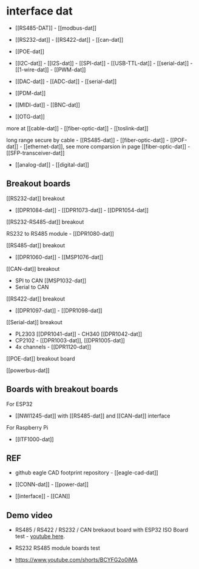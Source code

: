 
# interface dat 
  
- [[RS485-DAT]] - [[modbus-dat]]

- [[RS232-dat]] - [[RS422-dat]] - [[can-dat]]

- [[POE-dat]]

- [[I2C-dat]] - [[I2S-dat]] - [[SPI-dat]] - [[USB-TTL-dat]] - [[serial-dat]] - [[1-wire-dat]] - [[PWM-dat]]

- [[DAC-dat]] - [[ADC-dat]] - [[serial-dat]] 

- [[PDM-dat]]

- [[MIDI-dat]] - [[BNC-dat]]

- [[OTG-dat]]

more at [[cable-dat]] - [[fiber-optic-dat]] - [[toslink-dat]]

long range secure by cable - [[RS485-dat]] - [[fiber-optic-dat]] - [[POF-dat]] - [[ethernet-dat]], see more comparsion in page [[fiber-optic-dat]] - [[SFP-transceiver-dat]]

- [[analog-dat]] - [[digital-dat]]

## Breakout boards 

[[RS232-dat]] breakout

- [[DPR1084-dat]] - [[DPR1073-dat]] - [[DPR1054-dat]]

[[RS232-RS485-dat]] breakout 

RS232 to RS485 module  - [[DPR1080-dat]]

[[RS485-dat]] breakout

- [[DPR1060-dat]] - [[MSP1076-dat]]

[[CAN-dat]] breakout

- SPI to CAN [[MSP1032-dat]]
- Serial to CAN 


[[RS422-dat]] breakout 

- [[DPR1097-dat]] - [[DPR1098-dat]]

[[Serial-dat]] breakout 

- PL2303 [[DPR1041-dat]] - CH340 [[DPR1042-dat]]
- CP2102 - [[DPR1003-dat]], [[DPR1005-dat]]
- 4x channels - [[DPR1120-dat]]


[[POE-dat]] breakout board 

[[powerbus-dat]]


## Boards with breakout boards

For ESP32
- [[NWI1245-dat]] with [[RS485-dat]] and [[CAN-dat]] interface

For Raspberry Pi 
- [[ITF1000-dat]]



## REF 

- github eagle CAD footprint repository - [[eagle-cad-dat]]

- [[CONN-dat]] - [[power-dat]]

- [[interface]] - [[CAN]]


## Demo video 

- RS485 / RS422 / RS232 / CAN brekaout board with ESP32 ISO Board test - [youtube here](https://www.youtube.com/watch?v=ea_zn8Yjx-0&t=3s&ab_channel=Electrodragon).

- RS232 RS485 module boards test
- https://www.youtube.com/shorts/BCYFG2o0iMA

